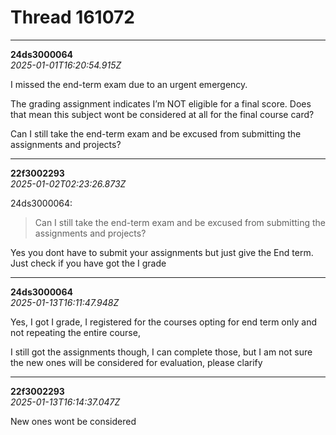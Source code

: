 # Thread 161072


---
**24ds3000064**  
*2025-01-01T16:20:54.915Z*


I missed the end-term exam due to an urgent emergency.

The grading assignment indicates I’m NOT eligible for a final score. Does that mean this subject wont be considered at all for the final course card?

Can I still take the end-term exam and be excused from submitting the assignments and projects?




---
**22f3002293**  
*2025-01-02T02:23:26.873Z*


24ds3000064:

> Can I still take the end-term exam and be excused from submitting the assignments and projects?

Yes you dont have to submit your assignments but just give the End term. Just check if you have got the I grade




---
**24ds3000064**  
*2025-01-13T16:11:47.948Z*


Yes, I got I grade, I registered for the courses opting for end term only and not repeating the entire course,

I still got the assignments though, I can complete those, but I am not sure the new ones will be considered for evaluation, please clarify




---
**22f3002293**  
*2025-01-13T16:14:37.047Z*


New ones wont be considered


